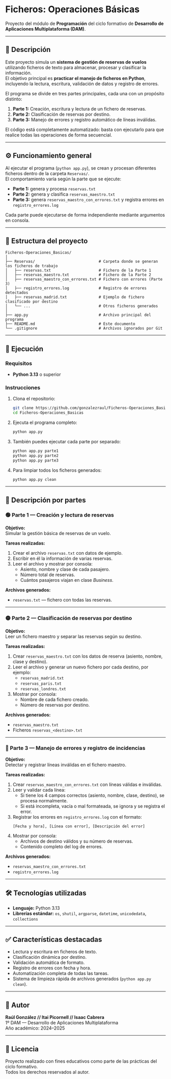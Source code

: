 # Ficheros: Operaciones Básicas

Proyecto del módulo de **Programación** del ciclo formativo de **Desarrollo de Aplicaciones Multiplataforma (DAM)**.

---

## 🧾 Descripción

Este proyecto simula un **sistema de gestión de reservas de vuelos** utilizando ficheros de texto para almacenar, procesar y clasificar la información.  
El objetivo principal es **practicar el manejo de ficheros en Python**, incluyendo la lectura, escritura, validación de datos y registro de errores.

El programa se divide en tres partes principales, cada una con un propósito distinto:

1. **Parte 1:** Creación, escritura y lectura de un fichero de reservas.  
2. **Parte 2:** Clasificación de reservas por destino.  
3. **Parte 3:** Manejo de errores y registro automático de líneas inválidas.

El código está completamente automatizado: basta con ejecutarlo para que realice todas las operaciones de forma secuencial.

---

## ⚙️ Funcionamiento general

Al ejecutar el programa (`python app.py`), se crean y procesan diferentes ficheros dentro de la carpeta `Reservas/`.  
El comportamiento varía según la parte que se ejecute:

- **Parte 1:** genera y procesa `reservas.txt`  
- **Parte 2:** genera y clasifica `reservas_maestro.txt`  
- **Parte 3:** genera `reservas_maestro_con_errores.txt` y registra errores en `registro_errores.log`

Cada parte puede ejecutarse de forma independiente mediante argumentos en consola.

---

## 📁 Estructura del proyecto

```
Ficheros-Operaciones_Basicas/
│
├── Reservas/                            # Carpeta donde se generan los ficheros de trabajo
│   ├── reservas.txt                     # Fichero de la Parte 1
│   ├── reservas_maestro.txt             # Fichero de la Parte 2
│   ├── reservas_maestro_con_errores.txt # Fichero con errores (Parte 3)
│   ├── registro_errores.log             # Registro de errores detectados
│   ├── reservas_madrid.txt              # Ejemplo de fichero clasificado por destino
│   └── ...                              # Otros ficheros generados
│
├── app.py                               # Archivo principal del programa
├── README.md                            # Este documento
└── .gitignore                           # Archivos ignorados por Git
```

---

## 🚀 Ejecución

### Requisitos

- **Python 3.13** o superior

### Instrucciones

1. Clona el repositorio:
   ```bash
   git clone https://github.com/gonzalezraul/Ficheros-Operaciones_Basicas.git
   cd Ficheros-Operaciones_Basicas
   ```

2. Ejecuta el programa completo:
   ```bash
   python app.py
   ```

3. También puedes ejecutar cada parte por separado:
   ```bash
   python app.py parte1
   python app.py parte2
   python app.py parte3
   ```

4. Para limpiar todos los ficheros generados:
   ```bash
   python app.py clean
   ```

---

## 🧩 Descripción por partes

### 🟢 Parte 1 — Creación y lectura de reservas

**Objetivo:**  
Simular la gestión básica de reservas de un vuelo.

**Tareas realizadas:**
1. Crear el archivo `reservas.txt` con datos de ejemplo.  
2. Escribir en él la información de varias reservas.  
3. Leer el archivo y mostrar por consola:
   - Asiento, nombre y clase de cada pasajero.  
   - Número total de reservas.  
   - Cuántos pasajeros viajan en clase *Business*.

**Archivos generados:**
- `reservas.txt` — fichero con todas las reservas.

---

### 🟡 Parte 2 — Clasificación de reservas por destino

**Objetivo:**  
Leer un fichero maestro y separar las reservas según su destino.

**Tareas realizadas:**
1. Crear `reservas_maestro.txt` con los datos de reserva (asiento, nombre, clase y destino).  
2. Leer el archivo y generar un nuevo fichero por cada destino, por ejemplo:
   - `reservas_madrid.txt`
   - `reservas_paris.txt`
   - `reservas_londres.txt`
3. Mostrar por consola:
   - Nombre de cada fichero creado.  
   - Número de reservas por destino.

**Archivos generados:**
- `reservas_maestro.txt`  
- Ficheros `reservas_<destino>.txt`

---

### 🔴 Parte 3 — Manejo de errores y registro de incidencias

**Objetivo:**  
Detectar y registrar líneas inválidas en el fichero maestro.

**Tareas realizadas:**
1. Crear `reservas_maestro_con_errores.txt` con líneas válidas e inválidas.  
2. Leer y validar cada línea:
   - Si tiene los 4 campos correctos (asiento, nombre, clase, destino), se procesa normalmente.  
   - Si está incompleta, vacía o mal formateada, se ignora y se registra el error.  
3. Registrar los errores en `registro_errores.log` con el formato:
   ```
   [Fecha y hora], [Línea con error], [Descripción del error]
   ```
4. Mostrar por consola:
   - Archivos de destino válidos y su número de reservas.  
   - Contenido completo del log de errores.

**Archivos generados:**
- `reservas_maestro_con_errores.txt`  
- `registro_errores.log`

---

## 🛠️ Tecnologías utilizadas

- **Lenguaje:** Python 3.13  
- **Librerías estándar:** `os`, `shutil`, `argparse`, `datetime`, `unicodedata`, `collections`

---

## ✅ Características destacadas

- Lectura y escritura en ficheros de texto.  
- Clasificación dinámica por destino.  
- Validación automática de formato.  
- Registro de errores con fecha y hora.  
- Automatización completa de todas las tareas.  
- Sistema de limpieza rápida de archivos generados (`python app.py clean`).

---

## 👤 Autor

**Raúl González // Itai Picornell // Isaac Cabrera**  
1º DAM — Desarrollo de Aplicaciones Multiplataforma  
Año académico: 2024–2025  

---

## 📄 Licencia

Proyecto realizado con fines educativos como parte de las prácticas del ciclo formativo.  
Todos los derechos reservados al autor.
